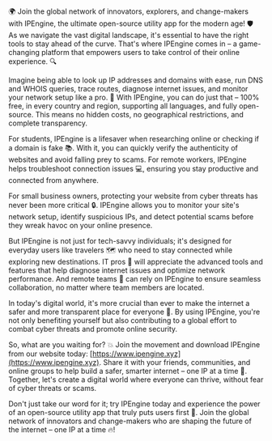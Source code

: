 🌍 Join the global network of innovators, explorers, and change-makers with IPEngine, the ultimate open-source utility app for the modern age! 🛡️ As we navigate the vast digital landscape, it's essential to have the right tools to stay ahead of the curve. That's where IPEngine comes in – a game-changing platform that empowers users to take control of their online experience. 🔍

Imagine being able to look up IP addresses and domains with ease, run DNS and WHOIS queries, trace routes, diagnose internet issues, and monitor your network setup like a pro. 📡 With IPEngine, you can do just that – 100% free, in every country and region, supporting all languages, and fully open-source. This means no hidden costs, no geographical restrictions, and complete transparency.

For students, IPEngine is a lifesaver when researching online or checking if a domain is fake 📚. With it, you can quickly verify the authenticity of websites and avoid falling prey to scams. For remote workers, IPEngine helps troubleshoot connection issues 💻, ensuring you stay productive and connected from anywhere.

For small business owners, protecting your website from cyber threats has never been more critical 🔒. IPEngine allows you to monitor your site's network setup, identify suspicious IPs, and detect potential scams before they wreak havoc on your online presence.

But IPEngine is not just for tech-savvy individuals; it's designed for everyday users like travelers 🗺️ who need to stay connected while exploring new destinations. IT pros 👥 will appreciate the advanced tools and features that help diagnose internet issues and optimize network performance. And remote teams 🌈 can rely on IPEngine to ensure seamless collaboration, no matter where team members are located.

In today's digital world, it's more crucial than ever to make the internet a safer and more transparent place for everyone 🌟. By using IPEngine, you're not only benefiting yourself but also contributing to a global effort to combat cyber threats and promote online security.

So, what are you waiting for? 💥 Join the movement and download IPEngine from our website today: [https://www.ipengine.xyz](https://www.ipengine.xyz). Share it with your friends, communities, and online groups to help build a safer, smarter internet – one IP at a time 🚀. Together, let's create a digital world where everyone can thrive, without fear of cyber threats or scams.

Don't just take our word for it; try IPEngine today and experience the power of an open-source utility app that truly puts users first 💪. Join the global network of innovators and change-makers who are shaping the future of the internet – one IP at a time 🔥!